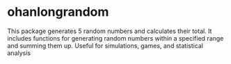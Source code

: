 # ohanlongrandom
This package generates 5 random numbers and calculates their total. It includes functions for generating random numbers within a specified range and summing them up. Useful for simulations, games, and statistical analysis
